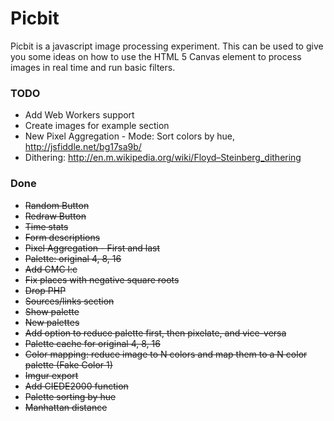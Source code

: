 # Picbit
Picbit is a javascript image processing experiment. This can be used to give you some ideas on how to use the HTML 5 Canvas element to process images in real time and run basic filters.

### TODO

- Add Web Workers support
- Create images for example section
- New Pixel Aggregation - Mode: Sort colors by hue, http://jsfiddle.net/bg17sa9b/
- Dithering: http://en.m.wikipedia.org/wiki/Floyd–Steinberg_dithering

### Done

- ~~Random Button~~
- ~~Redraw Button~~
- ~~Time stats~~
- ~~Form descriptions~~
- ~~Pixel Aggregation - First and last~~
- ~~Palette: original 4, 8, 16~~
- ~~Add CMC l:c~~
- ~~Fix places with negative square roots~~
- ~~Drop PHP~~
- ~~Sources/links section~~
- ~~Show palette~~
- ~~New palettes~~
- ~~Add option to reduce palette first, then pixelate, and vice-versa~~
- ~~Palette cache for original 4, 8, 16~~
- ~~Color mapping: reduce image to N colors and map them to a N color palette (Fake Color 1)~~
- ~~Imgur export~~
- ~~Add CIEDE2000 function~~
- ~~Palette sorting by hue~~
- ~~Manhattan distance~~